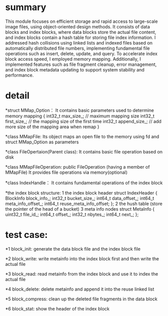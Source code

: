 # summary
This module focuses on efficient storage and rapid access to large-scale image files, using object-oriented design methods. It consists of data blocks and index blocks, where data blocks store the actual file content, and index blocks contain a hash table for storing file index information. I addressed hash collisions using linked lists and indexed files based on automatically distributed file numbers, implementing fundamental file operations such as insert, delete, update, and query. To accelerate index block access speed, I employed memory mapping. Additionally, I implemented features such as file fragment cleanup, error management, and index block metadata updating to support system stability and performance.

# detail
*struct MMap_Option：
It contains basic parameters used to determine memory mapping
{
	int32_t max_size_; // maximum mapping size
	int32_t first_size_; // the mapping size of the first time
	int32_t append_size_; // add more size of the mapping area when remap
}

*class MMapFile:
Its object maps an open file to the memory using fd and struct MMap_Option as parameters

*class FileOpertaion(Parent class):
It contains basic file operation based on disk 

*class MMapFileOperation: public FileOperation (having a member of MMapFile)
It provides file operations via memory(optional)

*class IndexHandle：
It contains fundamental operations of the index block 

*the index block structure:
1 the index block header
struct IndexHeader
{
	BlockInfo block_info_;
	int32_t bucket_size_;
	int64_t data_offset_;
	int64_t meta_info_offset_;
	int64_t reuse_meta_info_offset;
};
2 the hush table (store the pointer of  the head of a bucket)
3 meta info nodes
struct MetaInfo
{
	uint32_t file_id_;
	int64_t offset_;
	int32_t nbytes_;
	int64_t next_;
};

# test case:
*1 block_init:
generate the data block file and the index block file

*2 block_write:
write metainfo into the index block first and then write the actual file

*3 block_read:
read metainfo from the index block and use it to index the actual file

*4 block_delete:
delete metainfo and append it into the reuse linked list

*5 block_compress:
clean up the deleted file fragments in the data block

*6 block_stat:
show the header of the index block 
